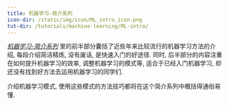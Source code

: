 ```yaml
---
title: 机器学习-简介系列
icon-dir: /static/img/icon/ML_intro_icon.png
tut-dir: /tutorials/machine-learning/ML-intro/
---
```

[*机器学习-简介系列*](/tutorials/machine-learning/ML-intro/)
里的前半部分囊括了近些年来比较流行的机器学习方法的介绍, 每段介绍简洁精炼, 没有废话, 是快速入门的好途径.
同时, 后半部分的内容注重在如何提升机器学习的效率, 调整机器学习的模式等, 适合于已经入门机器学习,
却还没有找到好方法去运用机器学习的同学们.

介绍机器学习模式, 使用这些模式的方法技巧都将在这个简介系列中概括得通俗易懂.